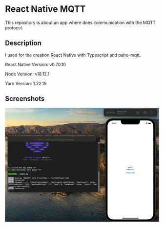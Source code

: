 # React Native MQTT

This repository is about an app where does communication with the MQTT protocol.

## Description

I used for the creation React Native with Typescript and paho-mqtt.

React Native Version: v0.70.10

Node Version: v18.12.1

Yarn Version: 1.22.19

## Screenshots

![](img/Screenshot.png)

